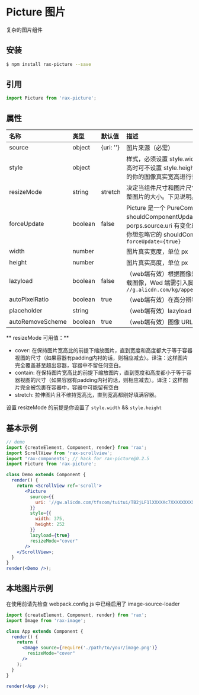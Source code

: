 # Picture 图片

复杂的图片组件

## 安装

```bash
$ npm install rax-picture --save
```

## 引用

```jsx
import Picture from 'rax-picture';
```

## 属性

| 名称               | 类型      | 默认值       | 描述                                       |
| :--------------- | :------ | :-------- | :--------------------------------------- |
| source           | object  | {uri: ''} | 图片来源（必需）                                 |
| style            | object  |           | 样式，必须设置 style.width ，在已知图像真实宽高时可不设置 style.height ，让 rax-pictrue 根据的你的图像真实宽高进行计算（必需） |
| resizeMode       | string  | stretch   | 决定当组件尺寸和图片尺寸不成比例的时候如何调整图片的大小。下见说明。       |
| forceUpdate      | boolean | false     | Picture 是一个 PureComponent ，它的 shouldComponentUpdate 决定了当且仅当 porps.source.uri 有变化时才会重新 render。如果你想忽略它的 shouldComponentUpdate，则传入 `forceUpdate={true}` |
| width            | number  |           | 图片真实宽度，单位 px                             |
| height           | number  |           | 图片真实高度，单位 px                             |
| lazyload         | boolean | false     | （web端有效）根据图像是否在可视范围内延迟加载图像，Wed 端需引入脚本：` //g.alicdn.com/kg/appear/0.2.2/appear.min.js` |
| autoPixelRatio   | boolean | true      | （web端有效）在高分辨率下使用二倍图                      |
| placeholder      | string  |           | （web端有效）lazyload 时显示的背景图 URL             |
| autoRemoveScheme | boolean | true      | （web端有效）图像 URL 自动删除协议头                   |


** resizeMode 可用值：**

* cover: 在保持图片宽高比的前提下缩放图片，直到宽度和高度都大于等于容器视图的尺寸（如果容器有padding内衬的话，则相应减去）。译注：这样图片完全覆盖甚至超出容器，容器中不留任何空白。
* contain: 在保持图片宽高比的前提下缩放图片，直到宽度和高度都小于等于容器视图的尺寸（如果容器有padding内衬的话，则相应减去）。译注：这样图片完全被包裹在容器中，容器中可能留有空白
* stretch: 拉伸图片且不维持宽高比，直到宽高都刚好填满容器。

设置 resizeMode 的前提是你设置了 `style.width` && `style.height`

## 基本示例

```jsx
// demo
import {createElement, Component, render} from 'rax';
import ScrollView from 'rax-scrollview';
import 'rax-components'; // hack for rax-picture@0.2.5
import Picture from 'rax-picture';

class Demo extends Component {
  render() {
    return <ScrollView ref='scroll'>
       <Picture
         source={{
           uri: '//gw.alicdn.com/tfscom/tuitui/TB2jLF1lXXXXXc7XXXXXXXXXXXX_!!0-dgshop.jpg',
         }}
         style={{
           width: 375,
           height: 252
         }}
         lazyload={true}
         resizeMode="cover"
       />
    </ScrollView>;
  }
}
render(<Demo />);
```

## 本地图片示例

在使用前请先检查 webpack.config.js 中已经启用了 image-source-loader

```jsx 
import {createElement, Component, render} from 'rax';
import Image from 'rax-image';

class App extends Component {
  render() {
    return (
      <Image source={require('./path/to/your/image.png')}
        resizeMode="cover"
      />
    );
  }
}

render(<App />);
```